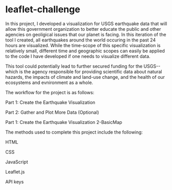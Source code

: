 # leaflet-challenge

In this project, I developed a visualization for USGS earthquake data that will allow this government organization to better educate the public and other agencies on geoligical issues that our planet is facing. In this iteration of the tool I created, all earthquakes around the world occuring in the past 24 hours are visualized. While the time-scope of this specific visualization is relatively small, different time and geographic scopes can easily be applied to the code I have developed if one needs to visualize different data.

This tool could potentially lead to further secured funding for the USGS--which is the agency responsible for providing scientific data about natural hazards, the impacts of climate and land-use change, and the health of our ecosystems and evnironment as a whole. 

The workflow for the project is as follows:

Part 1: Create the Earthquake Visualization

Part 2: Gather and Plot More Data (Optional)

Part 1: Create the Earthquake Visualization 2-BasicMap

The methods used to complete this project include the following:

HTML

CSS

JavaScript

Leaflet.js

API keys
